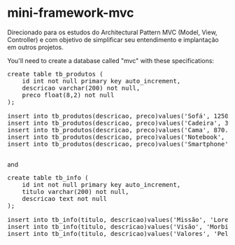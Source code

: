 # mini-framework-mvc
Direcionado para os estudos do Architectural Pattern MVC (Model, View, Controller) e com objetivo de simplificar seu entendimento e implantação em outros projetos. 

You'll need to create a database called "mvc" with these specifications: 

<pre>
create table tb_produtos (
	id int not null primary key auto_increment,
	descricao varchar(200) not null,
	preco float(8,2) not null
);

insert into tb_produtos(descricao, preco)values('Sofá', 1250.75);
insert into tb_produtos(descricao, preco)values('Cadeira', 378.99);
insert into tb_produtos(descricao, preco)values('Cama', 870.75);
insert into tb_produtos(descricao, preco)values('Notebook', 1752.49);
insert into tb_produtos(descricao, preco)values('Smartphone', 999.99);
  
</pre>

and

<pre>
create table tb_info (
	id int not null primary key auto_increment,
	titulo varchar(200) not null,
	descricao text not null
);

insert into tb_info(titulo, descricao)values('Missão', 'Lorem ipsum dolor sit amet, consectetur adipiscing elit.');
insert into tb_info(titulo, descricao)values('Visão', 'Morbi faucibus elit nec nibh elementum, a ultrices ante condimentum.');
insert into tb_info(titulo, descricao)values('Valores', 'Pellentesque faucibus egestas justo sed malesuada. Etiam convallis tortor diam, scelerisque sodales nibh consequat quis. Nullam sodales nunc neque, eu placerat ex ultrices a. Nulla sed sapien eu orci egestas imperdiet fringilla ut massa.');

</pre>
